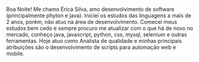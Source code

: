 Boa Noite! Me chamo Érica Silva, amo desenvolvimento de software (principalmente phyton e java). Iniciei os estudos das linguagens a mais de 2 anos, porém, não atuo na área de desenvolvimento. Comecei meus estudos bem cedo e sempre procuro me atualizar com o que há de novo no mercado, conheço java, javascript, python, css, mysql, selenium e outras ferramentas. Hoje atuo como Analista de qualidade e minhas principais atribuições são o desenvolvimento de scripts para automação web e mobile. 